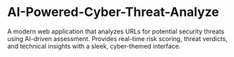 # AI-Powered-Cyber-Threat-Analyze
A modern web application that analyzes URLs for potential security threats using AI-driven assessment. Provides real-time risk scoring, threat verdicts, and technical insights with a sleek, cyber-themed interface.
